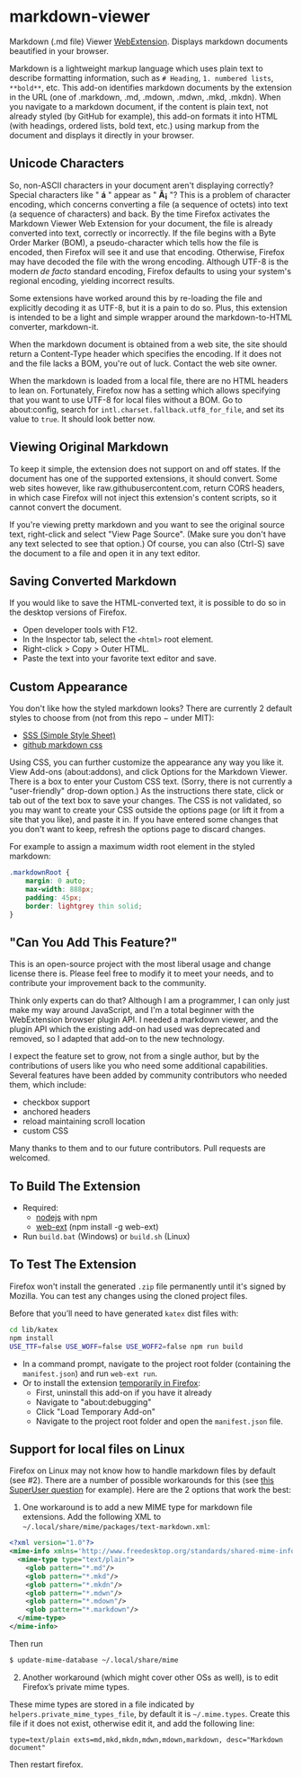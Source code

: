 ﻿# markdown-viewer

Markdown (.md file) Viewer [WebExtension](https://developer.mozilla.org/en-US/Add-ons/WebExtensions).
Displays markdown documents beautified in your browser.

Markdown is a lightweight markup language which uses plain text to describe formatting information, such as `# Heading`, `1. numbered lists`, `**bold**`, etc.
This add-on identifies markdown documents by the extension in the URL (one of .markdown, .md, .mdown, .mdwn, .mkd, .mkdn).
When you navigate to a markdown document, if the content is plain text, not already styled (by GitHub for example), this add-on formats
it into HTML (with headings, ordered lists, bold text, etc.) using markup from the document and displays it directly in your browser.

## Unicode Characters

So, non-ASCII characters in your document aren't displaying correctly? Special characters like " **á** " appear as " **Ã¡** "?
This is a problem of character encoding, which concerns converting a file (a sequence of octets) into text (a sequence of characters) and back.
By the time Firefox activates the Markdown Viewer Web Extension for your document, the file is already converted into text, correctly or incorrectly.
If the file begins with a Byte Order Marker (BOM), a pseudo-character which tells how the file is encoded, then Firefox will see it and use that encoding.
Otherwise, Firefox may have decoded the file with the wrong encoding.
Although UTF-8 is the modern _de facto_ standard encoding, Firefox defaults to using your system's regional encoding, yielding incorrect results.

Some extensions have worked around this by re-loading the file and explicitly decoding it as UTF-8, but it is a pain to do so.
Plus, this extension is intended to be a light and simple wrapper around the markdown-to-HTML converter, markdown-it.

When the markdown document is obtained from a web site, the site should return a Content-Type header which specifies the encoding.
If it does not and the file lacks a BOM, you're out of luck. Contact the web site owner.

When the markdown is loaded from a local file, there are no HTML headers to lean on.
Fortunately, Firefox now has a setting which allows specifying that you want to use UTF-8 for local files without a BOM.
Go to about:config, search for `intl.charset.fallback.utf8_for_file`, and set its value to `true`. It should look better now.

## Viewing Original Markdown

To keep it simple, the extension does not support on and off states.
If the document has one of the supported extensions, it should convert.
Some web sites however, like raw.githubusercontent.com, return CORS headers, in which case Firefox will not inject this extension's content scripts, so it cannot convert the document.

If you're viewing pretty markdown and you want to see the original source text, right-click and select "View Page Source".
(Make sure you don't have any text selected to see that option.)
Of course, you can also (Ctrl-S) save the document to a file and open it in any text editor.

## Saving Converted Markdown

If you would like to save the HTML-converted text, it is possible to do so in the desktop versions of Firefox.
* Open developer tools with F12.
* In the Inspector tab, select the `<html>` root element.
* Right-click > Copy > Outer HTML.
* Paste the text into your favorite text editor and save.

## Custom Appearance

You don't like how the styled markdown looks?
There are currently 2 default styles to choose from (not from this repo − under MIT):
- [SSS (Simple Style Sheet)](https://github.com/Thiht/sss)
- [github markdown css](https://github.com/sindresorhus/github-markdown-css)

Using CSS, you can further customize the appearance any way you like it.
View Add-ons (about:addons), and click Options for the Markdown Viewer.
There is a box to enter your Custom CSS text. (Sorry, there is not currently a "user-friendly" drop-down option.)
As the instructions there state, click or tab out of the text box to save your changes.
The CSS is not validated, so you may want to create your CSS outside the options page (or lift it from a site that you like), and paste it in.
If you have entered some changes that you don't want to keep, refresh the options page to discard changes.

For example to assign a maximum width root element in the styled markdown:

```css
.markdownRoot {
    margin: 0 auto;
    max-width: 888px;
    padding: 45px;
    border: lightgrey thin solid;
}
```

## "Can You Add This Feature?"

This is an open-source project with the most liberal usage and change license there is.
Please feel free to modify it to meet your needs, and to contribute your improvement back to the community.

Think only experts can do that?
Although I am a programmer, I can only just make my way around JavaScript, and I'm a total beginner with the WebExtension browser plugin API.
I needed a markdown viewer, and the plugin API which the existing add-on had used was deprecated and removed, so I adapted that add-on to the new technology.

I expect the feature set to grow, not from a single author, but by the contributions of users like you who need some additional capabilities.
Several features have been added by community contributors who needed them, which include:

* checkbox support
* anchored headers
* reload maintaining scroll location
* custom CSS

Many thanks to them and to our future contributors. Pull requests are welcomed.

## To Build The Extension

* Required:
	* [nodejs](https://nodejs.org/) with npm
	* [web-ext](https://github.com/mozilla/web-ext/) (npm install -g web-ext)
* Run `build.bat` (Windows) or `build.sh` (Linux)

## To Test The Extension

Firefox won't install the generated `.zip` file permanently until it's signed by Mozilla.
You can test any changes using the cloned project files.

Before that you’ll need to have generated `katex` dist files with:
```sh
cd lib/katex
npm install
USE_TTF=false USE_WOFF=false USE_WOFF2=false npm run build
```

* In a command prompt, navigate to the project root folder (containing the `manifest.json`) and run `web-ext run`.
* Or to install the extension [temporarily in Firefox](https://developer.mozilla.org/en-US/Add-ons/WebExtensions/Temporary_Installation_in_Firefox):
  * First, uninstall this add-on if you have it already
  * Navigate to "about:debugging"
  * Click "Load Temporary Add-on"
  * Navigate to the project root folder and open the `manifest.json` file.

## Support for local files on Linux

Firefox on Linux may not know how to handle markdown files by default (see #2). There are a number of possible workarounds for this (see [this SuperUser question](https://superuser.com/questions/696361/how-to-get-the-markdown-viewer-addon-of-firefox-to-work-on-linux/1175837) for example). Here are the 2 options that work the best:

1) One workaround is to add a new MIME type for markdown file extensions. Add the following XML to `~/.local/share/mime/packages/text-markdown.xml`:
```XML
<?xml version="1.0"?>
<mime-info xmlns='http://www.freedesktop.org/standards/shared-mime-info'>
  <mime-type type="text/plain">
    <glob pattern="*.md"/>
    <glob pattern="*.mkd"/>
    <glob pattern="*.mkdn"/>
    <glob pattern="*.mdwn"/>
    <glob pattern="*.mdown"/>
    <glob pattern="*.markdown"/>
  </mime-type>
</mime-info>
```

Then run
```bash
$ update-mime-database ~/.local/share/mime
```

2) Another workaround (which might cover other OSs as well), is to edit Firefox’s private mime types.

These mime types are stored in a file indicated by `helpers.private_mime_types_file`, by default it is `~/.mime.types`.
Create this file if it does not exist, otherwise edit it, and add the following line:

    type=text/plain exts=md,mkd,mkdn,mdwn,mdown,markdown, desc="Markdown document"

Then restart firefox.
